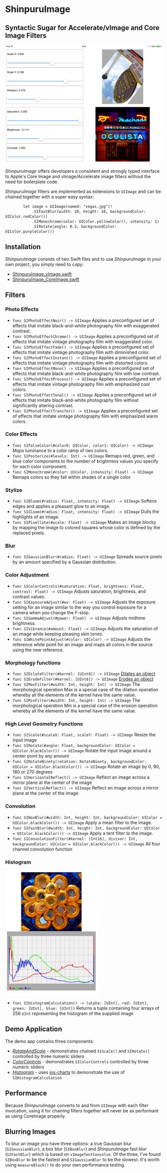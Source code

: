 # ShinpuruImage

## Syntactic Sugar for Accelerate/vImage and Core Image Filters

![Screenshot](/ShinpuruImage/shinpuruImageScreenShot.PNG)

*ShinpuruImage* offers developers a consistent and strongly typed interface to Apple's Core Image and vImage/Accelerate image filters without the need for boilerplate code.

*ShinpuruImage* filters are implemented as extensions to `UIImage` and can be chained together with a super easy syntax:

```
        let image = UIImage(named: "vegas.jpg")!
            .SIFastBlur(width: 10, height: 10, backgroundColor: UIColor.redColor())
            .SIMonochrome(color: UIColor.yellowColor(), intensity: 1)
            .SIRotate(angle: 0.3, backgroundColor: UIColor.purpleColor())
```

## Installation

*ShinpuruImage* consists of two Swift files and to use *ShinpuruImage* in your own project, you simply need to copy:

* [ShinpuruImage_vImage.swift](https://github.com/FlexMonkey/ShinpuruImage/blob/master/ShinpuruImage/ShinpuruImage_vImage.swift)
* [ShinpuruImage_CoreImage.swift](https://github.com/FlexMonkey/ShinpuruImage/blob/master/ShinpuruImage/ShinpuruImage_CoreImage.swift)

## Filters

### Photo Effects

* `func SIPhotoEffectNoir() -> UIImage` Applies a preconfigured set of effects that imitate black-and-white photography film with exaggerated contrast.
* `func SIPhotoEffectChrome() -> UIImage` Applies a preconfigured set of effects that imitate vintage photography film with exaggerated color.
* `func SIPhotoEffectFade() -> UIImage` Applies a preconfigured set of effects that imitate vintage photography film with diminished color.
* `func SIPhotoEffectInstant() -> UIImage` Applies a preconfigured set of effects that imitate vintage photography film with distorted colors.
* `func SIPhotoEffectMono() -> UIImage` Applies a preconfigured set of effects that imitate black-and-white photography film with low contrast.
* `func SIPhotoEffectProcess() -> UIImage` Applies a preconfigured set of effects that imitate vintage photography film with emphasized cool colors.
* `func SIPhotoEffectTonal() -> UIImage` Applies a preconfigured set of effects that imitate black-and-white photography film without significantly altering contrast.
* `func SIPhotoEffectTransfer() -> UIImage` Applies a preconfigured set of effects that imitate vintage photography film with emphasized warm colors.

### Color Effects

* `func SIFalseColor(#color0: UIColor, color1: UIColor) -> UIImage` Maps luminance to a color ramp of two colors.
* `func SIPosterize(#levels: Int) -> UIImage` Remaps red, green, and blue color components to the number of brightness values you specify for each color component.
* `func SIMonochrome(#color: UIColor, intensity: Float) -> UIImage` Remaps colors so they fall within shades of a single color.

### Stylize

* `func SIBloom(#radius: Float, intensity: Float) -> UIImage` Softens edges and applies a pleasant glow to an image.
* `func SIGloom(#radius: Float, intensity: Float) -> UIImage` Dulls the highlights of an image.
* `func SIPixellate(#scale: Float) -> UIImage` Makes an image blocky by mapping the image to colored squares whose color is defined by the replaced pixels.

### Blur

* `func SIGaussianBlur(#radius: Float) -> UIImage` Spreads source pixels by an amount specified by a Gaussian distribution.

### Color Adjustment

* `func SIColorControls(#saturation: Float, brightness: Float, contrast: Float) -> UIImage` Adjusts saturation, brightness, and contrast values.
* `func SIExposureAdjust(#ev: Float) -> UIImage` Adjusts the exposure setting for an image similar to the way you control exposure for a camera when you change the F-stop.
* `func SIGammaAdjust(#power: Float) -> UIImage` Adjusts midtone brightness.
* `func SIVibrance(#amount: Float) -> UIImage` Adjusts the saturation of an image while keeping pleasing skin tones.
* `func SIWhitePointAdjust(#color: UIColor) -> UIImage` Adjusts the reference white point for an image and maps all colors in the source using the new reference.

### Morphology functions

* `func SIDilateFilter(#kernel: [UInt8]) -> UIImage` [Dilates an object](https://developer.apple.com/library/mac/documentation/Performance/Reference/vImage_morphological/#//apple_ref/doc/uid/TP40005492-CH210-DontLinkElementID_1)
* `func SIErodeFilter(#kernel: [UInt8]) -> UIImage` [Erodes an object](https://developer.apple.com/library/mac/documentation/Performance/Reference/vImage_morphological/#//apple_ref/doc/uid/TP40005492-CH210-DontLinkElementID_2)
* `func SIMaxFilter(#width: Int, height: Int) -> UIImage` The morphological operation Max is a special case of the dilation operation whereby all the elements of the kernel have the same value. 
*  `func SIMinFilter(#width: Int, height: Int) -> UIImage` The morphological operation Min is a special case of the erosion operation whereby all the elements of the kernel have the same value.

### High Level Geometry Functions

* `func SIScale(#scaleX: Float, scaleY: Float) -> UIImage` Resize the input image
* `func SIRotate(#angle: Float, backgroundColor: UIColor = UIColor.blackColor()) -> UIImage` Rotate the input image around a center point by any amount
* `func SIRotateNinety(rotation: RotateNinety, backgroundColor: UIColor = UIColor.blackColor()) -> UIImage` Rotate an image by 0, 90, 180 or 270 degrees
* `func SIHorizontalReflect() -> UIImage` Reflect an image across a  mirror plane at the center of the image 
* `func SIVerticalReflect() -> UIImage` Reflect an image across a  mirror plane at the center of the image 

### Convolution

* `func SIBoxBlur(#width: Int, height: Int, backgroundColor: UIColor = UIColor.blackColor()) -> UIImage` Apply a mean filter to the image.
* `func SIFastBlur(#width: Int, height: Int, backgroundColor: UIColor = UIColor.blackColor()) -> UIImage` Apply a tent filter to the image.
* `func SIConvolutionFilter(#kernel: [Int16], divisor: Int, backgroundColor: UIColor = UIColor.blackColor()) -> UIImage` All four channel convolution function

### Histogram

<img src="/ShinpuruImage/assets/HistogramScreenShot.jpg" align="center" width="300" >

* `func SIHistogramCalculation() -> (alpha: [UInt], red: [UInt], green: [UInt], blue: [UInt])` Returns a tuple containing four arrays of 256 `UInt` representing the histogram of the supplied image

## Demo Application

The demo app contains three components:

* *[RotateAndScale](https://github.com/FlexMonkey/ShinpuruImage/blob/master/ShinpuruImage/RotateAndScale.swift)* - demonstrates chained `SIScale()` and `SIRotate()` controlled by three numeric sliders
* *[ColorControls](https://github.com/FlexMonkey/ShinpuruImage/blob/master/ShinpuruImage/ColorControls.swift)* - demonstrates `SIColorControls` controlled by three numeric sliders
* *[Histogram](https://github.com/FlexMonkey/ShinpuruImage/blob/master/ShinpuruImage/Histogram.swift)* - uses [ios-charts](https://github.com/danielgindi/ios-charts) to demonstrate the use of `SIHistogramCalculation`

## Performance 

Because *ShinpuruImage* converts to and from `UIImage` with each filter invocation, using it for chaining filters together will never be as performant as using CoreImage properly.

## Blurring Images

To blur an image you have three options: a true Gaussian blur (`SIGaussianBlur`), a box blur (`SIBoxBlur`) and *ShinpuruImage* fast blur (`SIFastBlur`) which is based on `vImageTentConvolve`. Of the three, I've found `SIBoxBlur` to be the fastest and `SIGaussianBlur` to be the slowest. It's worth using `measureBlock()` to do your own performance testing. 
